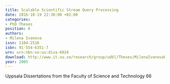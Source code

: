 ```yaml
---
title: Scalable Scientific Stream Query Processing
date: 2016-10-19 22:38:00 +02:00
categories:
- PhD Theses
position: 6
authors:
- Milena Ivanova
issn: 1104-2516
isbn: 91-554-6351-7
urn: urn:nbn:se:uu:diva-6024
download: http://www.it.uu.se/research/group/udbl/Theses/MilenaIvanovaPhD.pdf
year: 2005
---
```


Uppsala Dissertations from the Faculty of Science and Technology 66
